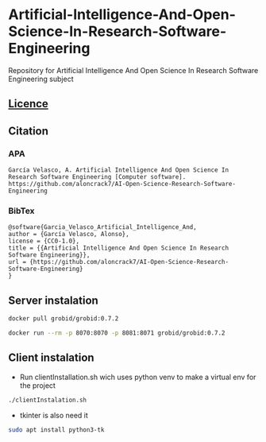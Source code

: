 # Artificial-Intelligence-And-Open-Science-In-Research-Software-Engineering
Repository for Artificial Intelligence And Open Science In Research Software Engineering subject

## [Licence](https://github.com/aloncrack7/Artificial-Intelligence-And-Open-Science-In-Research-Software-Engineering/blob/main/LICENCE.md)

## Citation

### APA

```text
García Velasco, A. Artificial Intelligence And Open Science In Research Software Engineering [Computer software]. https://github.com/aloncrack7/AI-Open-Science-Research-Software-Engineering
```

### BibTex

```text
@software{Garcia_Velasco_Artificial_Intelligence_And,
author = {García Velasco, Alonso},
license = {CC0-1.0},
title = {{Artificial Intelligence And Open Science In Research Software Engineering}},
url = {https://github.com/aloncrack7/AI-Open-Science-Research-Software-Engineering}
}
```

## Server instalation

```bash
docker pull grobid/grobid:0.7.2
```

```bash
docker run --rm -p 8070:8070 -p 8081:8071 grobid/grobid:0.7.2
```

## Client instalation

- Run clientInstallation.sh wich uses python venv to make a virtual env for the project

```bash
./clientInstalation.sh
```

- tkinter is also need it

```bash
sudo apt install python3-tk
```
